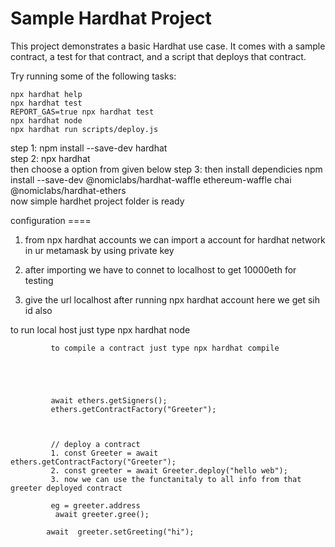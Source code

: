 # Sample Hardhat Project

This project demonstrates a basic Hardhat use case. It comes with a sample contract, a test for that contract, and a script that deploys that contract.

Try running some of the following tasks:

```shell
npx hardhat help
npx hardhat test
REPORT_GAS=true npx hardhat test
npx hardhat node
npx hardhat run scripts/deploy.js
```

step  1: npm install --save-dev hardhat        
step  2: npx hardhat   
          then choose a option from given below
step  3: then install dependicies 
          npm install --save-dev @nomiclabs/hardhat-waffle ethereum-waffle chai @nomiclabs/hardhat-ethers            
now simple hardhet project folder is ready 


configuration ====
1. from npx hardhat accounts we can import a account for hardhat network in ur metamask by using private key
2. after importing we have to connet to localhost to get 10000eth for testing 

3. give the url localhost after running  npx hardhat account here we get sih id also

to run local host just type npx hardhat node

             
             to compile a contract just type npx hardhat compile





             await ethers.getSigners();
             ethers.getContractFactory("Greeter");



             // deploy a contract
             1. const Greeter = await ethers.getContractFactory("Greeter");
             2. const greeter = await Greeter.deploy("hello web");
             3. now we can use the functanitaly to all info from that greeter deployed contract

             eg = greeter.address
              await greeter.gree();

            await  greeter.setGreeting("hi");
